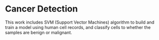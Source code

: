 # Cancer Detection
This work includes SVM (Support Vector Machines) algorithm to build and train a model using human cell records, and classify cells to whether the samples are benign or malignant.
